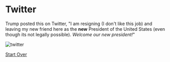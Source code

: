 # Twitter

Trump posted this on Twitter, "I am resigning (I don't like this job) and leaving my new friend here as the **new** President of the United States (even though its not legally possible). _Welcome our new president!_"

![twitter](https://preview.c9users.io/jenniferl4209/github-learning/CYOA-A-day-with-Trump/fourth/twitter.png?_c9_id=livepreview3&_c9_host=https://ide.c9.io)  

[Start Over](../start/wake-up.md)